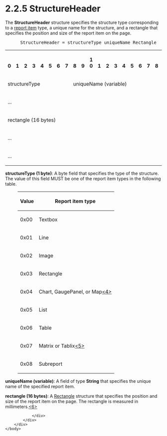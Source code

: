 <html dir="LTR" xmlns:mshelp="http://msdn.microsoft.com/mshelp" xmlns:ddue="http://ddue.schemas.microsoft.com/authoring/2003/5" xmlns:xlink="http://www.w3.org/1999/xlink" xmlns:tool="http://www.microsoft.com/tooltip">
    <head>
        <meta http-equiv="Content-Type" content="text/html; CHARSET=utf-8"></meta>
        <meta name="save" content="history"></meta>
        <title>2.2.5 StructureHeader</title>
        <xml>
            <mshelp:toctitle title="2.2.5 StructureHeader"></mshelp:toctitle>
            <mshelp:rltitle title="[MS-RGDI]: StructureHeader"></mshelp:rltitle>
            <mshelp:keyword index="A" term="087dc4be-8ff2-44f0-aa49-d7290d87287e"></mshelp:keyword>
            <mshelp:attr name="DCSext.ContentType" value="open specification"></mshelp:attr>
            <mshelp:attr name="AssetID" value="087dc4be-8ff2-44f0-aa49-d7290d87287e"></mshelp:attr>
            <mshelp:attr name="TopicType" value="kbRef"></mshelp:attr>
            <mshelp:attr name="DCSext.Title" value="[MS-RGDI]: StructureHeader" />
        </xml>
    </head>
    <body>
        <div id="header">
            <h1 class="heading">2.2.5 StructureHeader</h1>
        </div>
        <div id="mainSection">
            <div id="mainBody">
                <div id="allHistory" class="saveHistory"></div>
                <div id="sectionSection0" class="section" name="collapseableSection">
                    

<p>The <b>StructureHeader</b> structure specifies the structure
type corresponding to a <a href="557e6223-9107-4be3-9f7c-b83beb5d16fc.htm#gt_c6f8e999-fca9-4e79-96e7-fb4c2c43d601">report
item</a> type, a unique name for the structure, and a rectangle that specifies
the position and size of the report item on the page.</p>

<dl>
<dd>
<div><pre> StructureHeader = structureType uniqueName Rectangle
</pre></div>
</dd></dl>

<table>
 <tr>
  <th><p><br>0</p></th>
  <th><p><br>1</p></th>
  <th><p><br>2</p></th>
  <th><p><br>3</p></th>
  <th><p><br>4</p></th>
  <th><p><br>5</p></th>
  <th><p><br>6</p></th>
  <th><p><br>7</p></th>
  <th><p><br>8</p></th>
  <th><p><br>9</p></th>
  <th><p>1<br>0</p></th>
  <th><p><br>1</p></th>
  <th><p><br>2</p></th>
  <th><p><br>3</p></th>
  <th><p><br>4</p></th>
  <th><p><br>5</p></th>
  <th><p><br>6</p></th>
  <th><p><br>7</p></th>
  <th><p><br>8</p></th>
  <th><p><br>9</p></th>
  <th><p>2<br>0</p></th>
  <th><p><br>1</p></th>
  <th><p><br>2</p></th>
  <th><p><br>3</p></th>
  <th><p><br>4</p></th>
  <th><p><br>5</p></th>
  <th><p><br>6</p></th>
  <th><p><br>7</p></th>
  <th><p><br>8</p></th>
  <th><p><br>9</p></th>
  <th><p>3<br>0</p></th>
  <th><p><br>1</p></th>
 </tr>
 <tr>
  <td colspan="8">
  <p>structureType</p>
  </td>
  <td colspan="24">
  <p>uniqueName
  (variable)</p>
  </td>
 </tr>
 <tr>
  <td colspan="32">
  <p>...</p>
  </td>
 </tr>
 <tr>
  <td colspan="32">
  <p>rectangle
  (16 bytes)</p>
  </td>
 </tr>
 <tr>
  <td colspan="32">
  <p>...</p>
  </td>
 </tr>
 <tr>
  <td colspan="32">
  <p>...</p>
  </td>
 </tr>
</table>

<p><b>structureType (1 byte)</b>: A byte field that
specifies the type of the structure. The value of this field MUST be one of the
report item types in the following table.</p>

<dl>
<dd>
<table>
 <thead>
  <tr>
   <th>
   <p>Value</p>
   </th>
   <th>
   <p>Report item type</p>
   </th>
  </tr>
 </thead>
 <tr>
  <td>
  <p>0x00</p>
  </td>
  <td>
  <p>Textbox</p>
  </td>
 </tr>
 <tr>
  <td>
  <p>0x01</p>
  </td>
  <td>
  <p>Line</p>
  </td>
 </tr>
 <tr>
  <td>
  <p>0x02</p>
  </td>
  <td>
  <p>Image</p>
  </td>
 </tr>
 <tr>
  <td>
  <p>0x03</p>
  </td>
  <td>
  <p>Rectangle</p>
  </td>
 </tr>
 <tr>
  <td>
  <p>0x04</p>
  </td>
  <td>
  <p>Chart, GaugePanel, or Map<a id="Appendix_A_Target_4"></a><a href="5f16d945-e8a0-4cc3-9547-1c8f3e568219.htm#Appendix_A_4" aria-label="Product behavior note 4">&lt;4&gt;</a></p>
  </td>
 </tr>
 <tr>
  <td>
  <p>0x05</p>
  </td>
  <td>
  <p>List</p>
  </td>
 </tr>
 <tr>
  <td>
  <p>0x06</p>
  </td>
  <td>
  <p>Table</p>
  </td>
 </tr>
 <tr>
  <td>
  <p>0x07</p>
  </td>
  <td>
  <p>Matrix or Tablix<a id="Appendix_A_Target_5"></a><a href="5f16d945-e8a0-4cc3-9547-1c8f3e568219.htm#Appendix_A_5" aria-label="Product behavior note 5">&lt;5&gt;</a></p>
  </td>
 </tr>
 <tr>
  <td>
  <p>0x08</p>
  </td>
  <td>
  <p>Subreport</p>
  </td>
 </tr>
</table>
</dd></dl>

<p><b>uniqueName (variable)</b>: A field of type <b>String</b>
that specifies the unique name of the specified report item.</p>

<p><b>rectangle (16 bytes)</b>: A <a href="f5178e90-f654-4dd5-a3c8-474475c848be.htm">Rectangle</a> structure that
specifies the position and size of the report item on the page. The rectangle
is measured in millimeters.<a id="Appendix_A_Target_6"></a><a href="5f16d945-e8a0-4cc3-9547-1c8f3e568219.htm#Appendix_A_6" aria-label="Product behavior note 6">&lt;6&gt;</a></p>


                </div>
            </div>
        </div>
    </body>
</html>